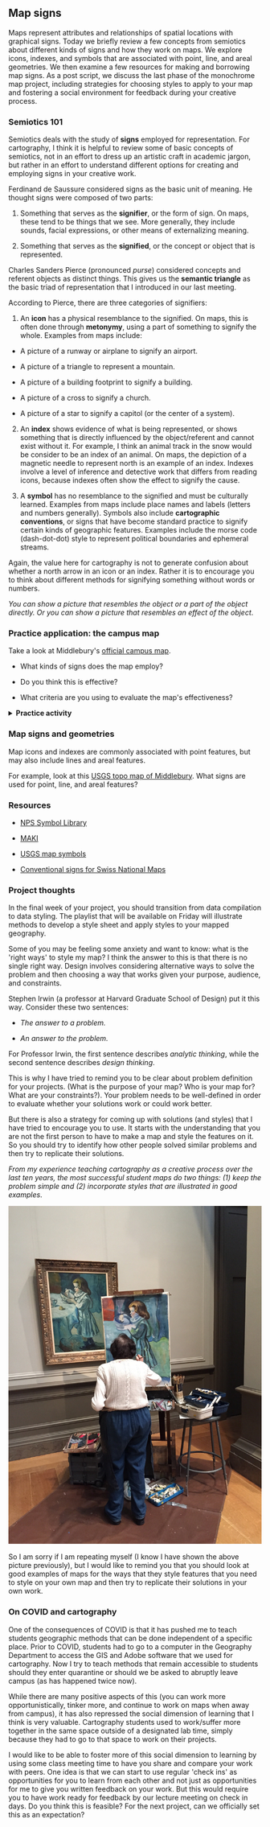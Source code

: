 ## Map signs      

Maps represent attributes and relationships of spatial locations with graphical signs. Today we briefly review a few concepts from semiotics about different kinds of signs and how they work on maps. We explore icons, indexes, and symbols that are associated with point, line, and areal geometries. We then examine a few resources for making and borrowing map signs. As a post script, we discuss the last phase of the monochrome map project, including strategies for choosing styles to apply to your map and fostering a social environment for feedback during your creative process.       

### Semiotics 101  

Semiotics deals with the study of **signs** employed for representation. For cartography, I think it is helpful to review some of basic concepts of semiotics, not in an effort to dress up an artistic craft in academic jargon, but rather in an effort to understand different options for creating and employing signs in your creative work.  

Ferdinand de Saussure considered signs as the basic unit of meaning. He thought signs were composed of two parts:  

1. Something that serves as the **signifier**, or the form of sign. On maps, these tend to be things that we see. More generally, they include sounds, facial expressions, or other means of externalizing meaning.   

2. Something that serves as the **signified**, or the concept or object that is represented.

Charles Sanders Pierce (pronounced _purse_) considered concepts and referent objects as distinct things. This gives us the **semantic triangle** as the basic triad of representation that I introduced in our last meeting.        

According to Pierce, there are three categories of signifiers:  

1. An **icon** has a physical resemblance to the signified. On maps, this is often done through **metonymy**, using a part of something to signify the whole. Examples from maps include:  

  - A picture of a runway or airplane to signify an airport.  

  - A picture of a triangle to represent a mountain.

  - A picture of a building footprint to signify a building.  

  - A picture of a cross to signify a church.  

  - A picture of a star to signify a capitol (or the center of a system).  

2. An **index** shows evidence of what is being represented, or shows something that is directly influenced by the object/referent and cannot exist without it. For example, I think an animal track in the snow would be consider to be an index of an animal. On maps, the depiction of a magnetic needle to represent north is an example of an index. Indexes involve a level of inference and detective work that differs from reading icons, because indexes often show the effect to signify the cause.      

3. A **symbol** has no resemblance to the signified and must be culturally learned. Examples from maps include place names and labels (letters and numbers generally). Symbols also include **cartographic conventions**, or signs that have become standard practice to signify certain kinds of geographic features. Examples include the morse code (dash-dot-dot) style to represent political boundaries and ephemeral streams.     

Again, the value here for cartography is not to generate confusion about whether a north arrow in an icon or an index. Rather it is to encourage you to think about different methods for signifying something without words or numbers.

_You can show a picture that resembles the object or a part of the object directly. Or you can show a picture that resembles an effect of the object_.  

### Practice application: the campus map   

Take a look at Middlebury's [official campus map](https://www.middlebury.edu/system/files/media/printablenewmap.pdf).  

* What kinds of signs does the map employ?  

* Do you think this is effective?  

* What criteria are you using to evaluate the map's effectiveness?    

<details>
<summary><b>Practice activity</b></summary>
<br>
Take a few moments to create a sketch map of campus. Start by drawing the main roads to serve as reference features. Then rather than using icons or symbols to represent places, use index signs to represent how places on campus make you feel.
</details>  

### Map signs and geometries  

Map icons and indexes are commonly associated with point features, but may also include lines and areal features.  

For example, look at this [USGS topo map of Middlebury](https://ngmdb.usgs.gov/topoview/viewer/#15/44.0121/-73.1817). What signs are used for point, line, and areal features?    

### Resources  

- [NPS Symbol Library](https://www.nps.gov/maps/tools/symbol-library/index.html)  

- [MAKI](https://labs.mapbox.com/maki-icons/)  

- [USGS map symbols](https://pubs.usgs.gov/gip/TopographicMapSymbols/topomapsymbols.pdf)  

- [Conventional signs for Swiss National Maps](https://www.swisstopo.admin.ch/content/swisstopo-internet/en/home/products/maps/national/lk25/_jcr_content/contentPar/tabs_copy_copy_copy/items/dokumente_publikatio/tabPar/downloadlist_copy_co/downloadItems/554_1466074737273.download/symbols_en.pdf)

### Project thoughts  

In the final week of your project, you should transition from data compilation to data styling. The playlist that will be available on Friday will illustrate methods to develop a style sheet and apply styles to your mapped geography.  

Some of you may be feeling some anxiety and want to know: what is the 'right ways' to style my map? I think the answer to this is that there is no single right way. Design involves considering alternative ways to solve the problem and then choosing a way that works given your purpose, audience, and constraints.  

Stephen Irwin (a professor at Harvard Graduate School of Design) put it this way. Consider these two sentences:  

- _The answer to a problem._

- _An answer to the problem._   

For Professor Irwin, the first sentence describes _analytic thinking_, while the second sentence describes _design thinking_.  

This is why I have tried to remind you to be clear about problem definition for your projects. (What is the purpose of your map? Who is your map for? What are your constraints?). Your problem needs to be well-defined in order to evaluate whether your solutions work or could work better.      

But there is also a strategy for coming up with solutions (and styles) that I have tried to encourage you to use. It starts with the understanding that you are not the first person to have to make a map and style the features on it. So you should try to identify how other people solved similar problems and then try to replicate their solutions.   

_From my experience teaching cartography as a creative process over the last ten years, the most successful student maps do two things: (1) keep the problem simple and (2) incorporate styles that are illustrated in good examples_.    

![learning from good examples](images/learning_by_example.jpg)  

So I am sorry if I am repeating myself (I know I have shown the above picture previously), but I would like to remind you that you should look at good examples of maps for the ways that they style features that you need to style on your own map and then try to replicate their solutions in your own work.  

### On COVID and cartography  

One of the consequences of COVID is that it has pushed me to teach students geographic methods that can be done independent of a specific place. Prior to COVID, students had to go to a computer in the Geography Department to access the GIS and Adobe software that we used for cartography. Now I try to teach methods that remain accessible to students should they enter quarantine or should we be asked to abruptly leave campus (as has happened twice now).  

While there are many positive aspects of this (you can work more opportunistically, tinker more, and continue to work on maps when away from campus), it has also repressed the social dimension of learning that I think is very valuable. Cartography students used to work/suffer more together in the same space outside of a designated lab time, simply because they had to go to that space to work on their projects.   

I would like to be able to foster more of this social dimension to learning by using some class meeting time to have you share and compare your work with peers. One idea is that we can start to use regular 'check ins' as opportunities for you to learn from each other and not just as opportunities for me to give you written feedback on your work. But this would require you to have work ready for feedback by our lecture meeting on check in days. Do you think this is feasible? For the next project, can we officially set this as an expectation?   
